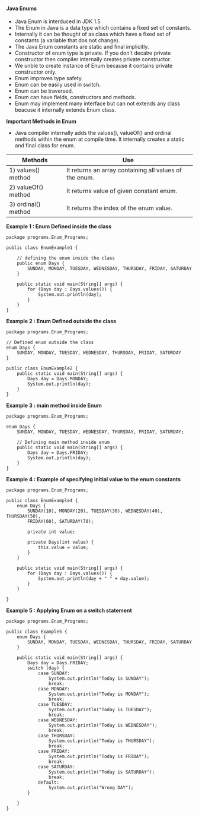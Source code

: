 #### Java Enums
- Java Enum is interduced in JDK 1.5
- The Enum in Java is a data type which contains a fixed set of constants.
- Internally it can be thought of as class which have a fixed set of constants (a variable that dos not change). 
- The Java Enum constants are static and final implicitly.
- Constructor of enum type is private. If you don't decalre private constructor then compiler internally creates private constructor.
- We unble to create instance of Enum because it contains private constructor only.
- Enum improves type safety.
- Enum can be easily used in switch.
- Enum can be traversed.
- Enum can have fields, constructors and methods.
- Enum may implement many interface but can not extends any class beacuse it internally extends Enum class.

**Important Methods in Enum**
- Java compiler internally adds the values(), valueOf() and ordinal methods within the enum at compile time. It internally creates a static and final class for enum.
  
| **Methods**         | **Use**                                                |
| ------------------- | ------------------------------------------------------ |
| 1) values() method  | It returns an array containing all values of the enum. |
| 2) valueOf() method | It returns value of given constant enum.               |
| 3) ordinal() method | It returns the index of the enum value.                |

**Example 1 : Enum Defined inside the class**
```
package programs.Enum_Programs;

public class EnumExample1 {

    // defining the enum inside the class
    public enum Days {
        SUNDAY, MONDAY, TUESDAY, WEDNESDAY, THURSDAY, FRIDAY, SATURDAY
    }

    public static void main(String[] args) {
        for (Days day : Days.values()) {
            System.out.println(day);
        }
    }
}

```
**Example 2 : Enum Defined outside the class**
```
package programs.Enum_Programs;

// Defined enum outside the class 
enum Days {
    SUNDAY, MONDAY, TUESDAY, WEDNESDAY, THURSDAY, FRIDAY, SATURDAY
}

public class EnumExample2 {
    public static void main(String[] args) {
        Days day = Days.MONDAY;
        System.out.println(day);
    }
}

```
**Example 3 : main method inside Enum**
```
package programs.Enum_Programs;

enum Days {
    SUNDAY, MONDAY, TUESDAY, WEDNESDAY, THURSDAY, FRIDAY, SATURDAY;

    // Defining main method inside enum
    public static void main(String[] args) {
        Days day = Days.FRIDAY;
        System.out.println(day);
    }
}

```
**Example 4 : Example of specifying  initial value to the enum constants**
```
package programs.Enum_Programs;

public class EnumExample4 {
    enum Days {
        SUNDAY(10), MONDAY(20), TUESDAY(30), WEDNESDAY(40), THURSDAY(50),
        FRIDAY(60), SATURDAY(70);

        private int value;

        private Days(int value) {
            this.value = value;
        }
    }

    public static void main(String[] args) {
        for (Days day : Days.values()) {
            System.out.println(day + " " + day.value);
        }
    }

}

```
**Example 5 : Applying Enum on a switch statement**
```
package programs.Enum_Programs;

public class Example5 {
    enum Days {
        SUNDAY, MONDAY, TUESDAY, WEDNESDAY, THURSDAY, FRIDAY, SATURDAY
    }

    public static void main(String[] args) {
        Days day = Days.FRIDAY;
        switch (day) {
            case SUNDAY:
                System.out.println("Today is SUNDAY");
                break;
            case MONDAY:
                System.out.println("Today is MONDAY");
                break;
            case TUESDAY:
                System.out.println("Today is TUESDAY");
                break;
            case WEDNESDAY:
                System.out.println("Today is WEDNESDAY");
                break;
            case THURSDAY:
                System.out.println("Today is THURSDAY");
                break;
            case FRIDAY:
                System.out.println("Today is FRIDAY");
                break;
            case SATURDAY:
                System.out.println("Today is SATURDAY");
                break;
            default:
                System.out.println("Wrong DAY");
        }

    }
}
```